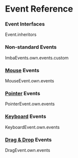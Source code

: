 # Event Reference

### Event Interfaces

<api-grid>Event.inheritors</api-grid>


### Non-standard Events

<api-list>ImbaEvents.own.events.custom</api-list>

### [Mouse](/api/MouseEvent) Events

<api-list>MouseEvent.own.events</api-list>

### [Pointer](/api/PointerEvent) Events

<api-list>PointerEvent.own.events</api-list>

### [Keyboard](/api/KeyboardEvent) Events

<api-list>KeyboardEvent.own.events</api-list>

### [Drag & Drop](/api/DragEvent) Events

<api-list>DragEvent.own.events</api-list>
